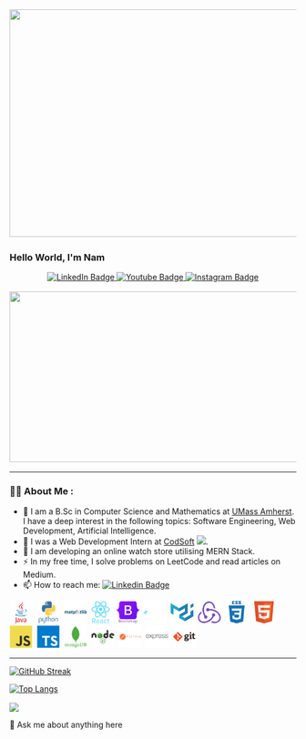 <div id="header" align="center">
  <img src="https://media.giphy.com/media/v1.Y2lkPTc5MGI3NjExbzJ0amMweHQ0YnEzZzUyN29wZTV0bHQzeW9jc20yazQ1ZTdjd2drdSZlcD12MV9pbnRlcm5hbF9naWZfYnlfaWQmY3Q9Zw/RbDKaczqWovIugyJmW/giphy.gif" width="1200" height="400"/>
</div>

### Hello World, I'm Nam
<div id="badges" align="center">
  <a href="https://www.linkedin.com/in/nam-pham-5473a1196/">
    <img src="https://img.shields.io/badge/LinkedIn-blue?style=for-the-badge&logo=linkedin&logoColor=white" alt="LinkedIn Badge"/>
  </a>
  <a href="https://www.youtube.com/channel/UCeSn8p73E8IxpW5ysSWBcCA">
    <img src="https://img.shields.io/badge/YouTube-red?style=for-the-badge&logo=youtube&logoColor=white" alt="Youtube Badge"/>
  </a>
  <a href="https://www.instagram.com/covid_nam/">
    <img src="https://img.shields.io/badge/Instagram-orange?style=for-the-badge&logo=instagram&logoColor=white" alt="Instagram Badge"/>
  </a>
</div>

<div align="center"><img src="https://komarev.com/ghpvc/?username=namdavid2904&style=flat-square&color=blue" alt=""/></div>

<div align="center">
  <img src="https://media.giphy.com/media/v1.Y2lkPTc5MGI3NjExYnoyd214amllcG85aW01MTVlZGxpYnFua2NmcGxxd2loZGdhcXpocSZlcD12MV9pbnRlcm5hbF9naWZfYnlfaWQmY3Q9Zw/ZVik7pBtu9dNS/giphy.gif" width="600" height="300"/>
</div>

---

### :man_technologist: About Me :
- 🏫 I am a B.Sc in Computer Science and Mathematics at [UMass Amherst](https://www.umass.edu/). I have a deep interest in the following topics: Software Engineering, Web Development, Artificial Intelligence.
- 💼 I was a Web Development Intern at [CodSoft](https://www.codsoft.in/) <img src="https://media.giphy.com/media/WUlplcMpOCEmTGBtBW/giphy.gif" width="30">.
- :telescope: I am developing an online watch store utilising MERN Stack.
- :zap: In my free time, I solve problems on LeetCode and read articles on Medium.
- :mailbox: How to reach me: [![Linkedin Badge](https://img.shields.io/badge/-Linkedin-blue?style=flat&logo=Linkedin&logoColor=white)](https://www.linkedin.com/in/nam-pham-5473a1196/)


<div>
  <img src="https://github.com/devicons/devicon/blob/master/icons/java/java-original-wordmark.svg" title="Java" alt="Java" width="40" height="40"/>&nbsp;
  <img src="https://github.com/devicons/devicon/blob/master/icons/python/python-original-wordmark.svg" title="Python" alt="Python" width="40" height="40"/>&nbsp;
  <img src="https://github.com/devicons/devicon/blob/master/icons/matplotlib/matplotlib-original-wordmark.svg" title="Matplot" **alt="Matplot" width="40" height="40"/>
  <img src="https://github.com/devicons/devicon/blob/master/icons/react/react-original-wordmark.svg" title="React" alt="React" width="40" height="40"/>&nbsp;
  <img src="https://github.com/devicons/devicon/blob/master/icons/bootstrap/bootstrap-original-wordmark.svg" title="Bootstrap" alt="Bootstrap" width="40" height="40"/>&nbsp;
  <img src="https://github.com/devicons/devicon/blob/master/icons/tailwindcss/tailwindcss-original-wordmark.svg" title="Tailwind" alt="Tailwind" width="40" height="40"/>&nbsp;
  <img src="https://github.com/devicons/devicon/blob/master/icons/materialui/materialui-original.svg" title="Material UI" alt="Material UI" width="40" height="40"/>&nbsp;
  <img src="https://github.com/devicons/devicon/blob/master/icons/redux/redux-original.svg" title="Redux" alt="Redux " width="40" height="40"/>&nbsp;
  <img src="https://github.com/devicons/devicon/blob/master/icons/css3/css3-plain-wordmark.svg" title="CSS3" alt="CSS" width="40" height="40"/>&nbsp;
  <img src="https://github.com/devicons/devicon/blob/master/icons/html5/html5-original.svg" title="HTML5" alt="HTML" width="40" height="40"/>&nbsp;
  <img src="https://github.com/devicons/devicon/blob/master/icons/javascript/javascript-original.svg" title="JavaScript" alt="JavaScript" width="40" height="40"/>&nbsp;
  <img src="https://github.com/devicons/devicon/blob/master/icons/typescript/typescript-original.svg" title="JavaScript" alt="TypeScript" width="40" height="40"/>&nbsp;
  <img src="https://github.com/devicons/devicon/blob/master/icons/mongodb/mongodb-plain-wordmark.svg" title="MongoDB" alt="MongoDB" width="40" height="40"/>&nbsp;
  <img src="https://github.com/devicons/devicon/blob/master/icons/nodejs/nodejs-original-wordmark.svg" title="NodeJS" alt="NodeJS" width="40" height="40"/>&nbsp;
  <img src="https://github.com/devicons/devicon/blob/master/icons/postman/postman-original-wordmark.svg" title="Postman" alt="Postman" width="40" height="40"/>&nbsp;
  <img src="https://github.com/devicons/devicon/blob/master/icons/express/express-original-wordmark.svg" title="Express" alt="Express" width="40" height="40"/>&nbsp;
  <img src="https://github.com/devicons/devicon/blob/master/icons/git/git-original-wordmark.svg" title="Git" **alt="Git" width="40" height="40"/>
</div>

---

[![GitHub Streak](http://github-readme-streak-stats.herokuapp.com?user=namdavid2904&theme=dark&background=000000)](https://git.io/streak-stats)


[![Top Langs](https://github-readme-stats.vercel.app/api/top-langs/?username=namdavid2904&layout=compact&theme=vision-friendly-dark)](https://github.com/anuraghazra/github-readme-stats)

<a href="https://github.com/namdavid2904/Watch-Store">
  <img align="center" src="https://github-readme-stats.anuraghazra1.vercel.app/api/pin/?username=namdavid2904&repo=Watch-Store&theme=radical" />
</a>   

💬 Ask me about anything here


